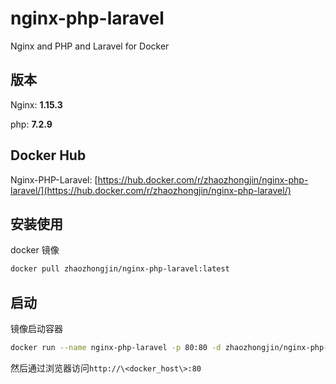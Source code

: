 # nginx-php-laravel
Nginx and PHP and Laravel for Docker



## 版本

Nginx:  **1.15.3**

php:  **7.2.9**

## Docker Hub

Nginx-PHP-Laravel: [https://hub.docker.com/r/zhaozhongjin/nginx-php-laravel/](https://hub.docker.com/r/zhaozhongjin/nginx-php-laravel/)

## 安装使用

docker 镜像

```sh
docker pull zhaozhongjin/nginx-php-laravel:latest
```

## 启动

镜像启动容器

```sh
docker run --name nginx-php-laravel -p 80:80 -d zhaozhongjin/nginx-php-laravel
```

然后通过浏览器访问```http://\<docker_host\>:80``` 